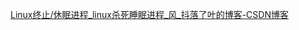 [Linux终止/休眠进程\_linux杀死睡眠进程\_风\_抖落了叶的博客-CSDN博客](https://blog.csdn.net/qq_39341113/article/details/103550215)